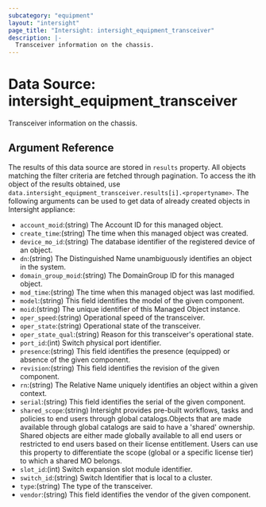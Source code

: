 ```yaml
---
subcategory: "equipment"
layout: "intersight"
page_title: "Intersight: intersight_equipment_transceiver"
description: |-
  Transceiver information on the chassis.
---
```


# Data Source: intersight_equipment_transceiver
Transceiver information on the chassis.
## Argument Reference
The results of this data source are stored in `results` property.
All objects matching the filter criteria are fetched through pagination.
To access the ith object of the results obtained, use `data.intersight_equipment_transceiver.results[i].<propertyname>`.
The following arguments can be used to get data of already created objects in Intersight appliance:
* `account_moid`:(string) The Account ID for this managed object. 
* `create_time`:(string) The time when this managed object was created. 
* `device_mo_id`:(string) The database identifier of the registered device of an object. 
* `dn`:(string) The Distinguished Name unambiguously identifies an object in the system. 
* `domain_group_moid`:(string) The DomainGroup ID for this managed object. 
* `mod_time`:(string) The time when this managed object was last modified. 
* `model`:(string) This field identifies the model of the given component. 
* `moid`:(string) The unique identifier of this Managed Object instance. 
* `oper_speed`:(string) Operational speed of the transceiver. 
* `oper_state`:(string) Operational state of the transceiver. 
* `oper_state_qual`:(string) Reason for this transceiver's operational state. 
* `port_id`:(int) Switch physical port identifier. 
* `presence`:(string) This field identifies the presence (equipped) or absence of the given component. 
* `revision`:(string) This field identifies the revision of the given component. 
* `rn`:(string) The Relative Name uniquely identifies an object within a given context. 
* `serial`:(string) This field identifies the serial of the given component. 
* `shared_scope`:(string) Intersight provides pre-built workflows, tasks and policies to end users through global catalogs.Objects that are made available through global catalogs are said to have a 'shared' ownership. Shared objects are either made globally available to all end users or restricted to end users based on their license entitlement. Users can use this property to differentiate the scope (global or a specific license tier) to which a shared MO belongs. 
* `slot_id`:(int) Switch expansion slot module identifier. 
* `switch_id`:(string) Switch Identifier that is local to a cluster. 
* `type`:(string) The type of the transceiver. 
* `vendor`:(string) This field identifies the vendor of the given component. 
 